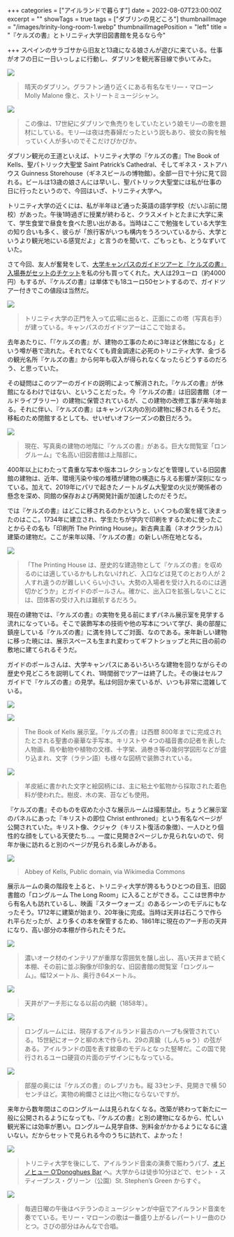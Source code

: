 +++
categories = ["アイルランドで暮らす"]
date = 2022-08-07T23:00:00Z
excerpt = ""
showTags = true
tags = ["ダブリンの見どころ"]
thumbnailImage = "/images/trinity-long-room-1.webp"
thumbnailImagePosition = "left"
title = "『ケルズの書』とトリニティ大学旧図書館を見るなら今"

+++
スペインのサラゴサから旧友と13歳になる娘さんが遊びに来ている。仕事がオフの日に一日いっしょに行動し、ダブリンを観光客目線で歩いてみた。

<!--more-->

![](/images/molly-malone.webp)

> 晴天のダブリン。グラフトン通り近くにある有名なモリ―・マローン Molly Malone 像と、ストリートミュージシャン。

![](/images/molly-malone-2.webp)

> この像は、17世紀にダブリンで魚売りをしていたという娘モリ―の歌を題材にしている。モリ―は夜は売春婦だったという説もあり、彼女の胸を触っていく人が多いのでそこだけぴかぴか。

ダブリン観光の王道といえば、トリニティ大学の『ケルズの書』The Book of Kells、聖パトリック大聖堂 Saint Patrick’s Cathedral、そしてギネス・ストアハウス Guinness Storehouse（ギネスビールの博物館）。全部一日で十分に見て回れる。ビールは13歳の娘さんには早いし、聖パトリック大聖堂には私が仕事の日に行ったというので、今回はいざ、トリニティ大学へ。

トリニティ大学の近くには、私が半年ほど通った英語の語学学校（だいぶ前に閉校）があった。午後1時過ぎに授業が終わると、クラスメイトとたまに大学に来て、学生食堂で昼食を食べた思い出がある。当時はここで勉強をしている大学生の知り合いも多く、彼らが「旅行客がいつも構内をうろついているから、大学というより観光地にいる感覚だよ」と言うのを聞いて、ごもっとも、とうなずいていた。

さて今回、友人が奮発をして、[大学キャンパスのガイドツアーと『ケルズの書』入場券がセットのチケット](https://www.tcd.ie/visitors/book-of-kells/)を私の分も買ってくれた。大人は29ユーロ（約4000円）もするが、『ケルズの書』は単体でも18ユーロ50セントするので、ガイドツアー付きでこの値段は当然だ。

![](/images/trinity-college-1.webp)

> トリニティ大学の正門を入って広場に出ると、正面にこの塔（写真右手）が建っている。キャンパスのガイドツアーはここで始まる。

去年あたりに、「『ケルズの書』が、建物の工事のために3年ほど休館になる」という噂が巷で流れた。それでなくても資金調達に必死のトリニティ大学、金づるの観光名所『ケルズの書』から何年も収入が得られなくなったらどうするのだろう、と思っていた。

その疑問はこのツアーのガイドの説明によって解消された。『ケルズの書』が休館になるわけではない、ということだった。今『ケルズの書』は旧図書館（オールドライブラリー）の建物に保管されているが、この建物の改修工事が来年始まる。それに伴い、『ケルズの書』はキャンパス内の別の建物に移されるそうだ。移転のため閉館するとしても、せいぜいオフシーズンの数日だろう。

![](/images/trinity-college-2.webp)

> 現在、写真奥の建物の地階に『ケルズの書』がある。巨大な閲覧室「ロングルーム」で名高い旧図書館は上階部に。

400年以上にわたって貴重な写本や版本コレクションなどを管理している旧図書館の建物は、近年、環境汚染や埃の堆積が建物の構造に与える影響が深刻になっている。加えて、2019年にパリで起きたノートルダム大聖堂の火災が関係者の懸念を深め、同館の保存および再開発計画が加速したのだそうだ。

では『ケルズの書』はどこに移されるのかというと、いくつもの案を経て決まったのはここ。1734年に建立され、学生たちが学内で印刷をするために使ったことからその名も「印刷所 The Printing House」。新古典主義（ネオクラシカル）建築の建物だ。ここが来年以降、『ケルズの書』の新しい所在地となる。

![](/images/trinity-college-3.webp)

> 「The Printing House は、歴史的な建造物として『ケルズの書』を収めるのには適しているかもしれないけれど、入口などは見てのとおり人が 2人すれ違うのが難しいくらい小さい。大勢の入場者を受け入れるのには適切かどうか」とガイドのポールさん。確かに、出入口を拡張しないことには、団体客の受け入れは難航するだろう。

現在の建物では、『ケルズの書』の実物を見る前にまずパネル展示室を見学する流れになっている。そこで装飾写本の技術や他の写本について学び、奥の部屋に鎮座している『ケルズの書』に満を持してご対面、なのである。来年新しい建物に移った暁には、展示スペースも生まれ変わってギフトショップと共に目の前の敷地に建てられるそうだ。

ガイドのポールさんは、大学キャンパスにあるいろいろな建物を回りながらその歴史や見どころを説明してくれ、1時間弱でツアーは終了した。その後はセルフガイドで『ケルズの書』の見学。私は何回か来ているが、いつも非常に混雑している。

![](/images/book-of-kells-2.webp)

![](/images/book-of-kells-1.webp)

> The Book of Kells 展示室。『ケルズの書』は西暦 800年までに完成されたとされる聖書の豪華な手写本。キリストや 4つの福音書の記者を表した人物画、鳥や動物や植物の文様、十字架、渦巻き等の幾何学図形などが盛り込まれ、文字（ラテン語）も様々な図柄で装飾されている。

![](/images/book-of-kells-3.webp)

> 羊皮紙に書かれた文字と絵図柄には、主に粘土や鉱物から採取された着色料が使われた。樹皮、木の実、苔なども使用。

『ケルズの書』そのものを収めた小さな展示ルームは撮影禁止。ちょうど展示室のパネルにあった『キリストの即位 Christ enthroned』という有名なページが公開されていた。キリスト像、クジャク（キリスト復活の象徴）、一人ひとり個性的な顔をしている天使たち...。一度に見開き2ページしか見られないので、何年か後に訪れると別のページが見られる楽しみがある。

![](/images/kellsfol032vchristenthroned.webp)

> Abbey of Kells, Public domain, via Wikimedia Commons

展示ルームの奥の階段を上ると、トリニティ大学が誇るもうひとつの目玉、旧図書館の「ロングルーム The Long Room」に入ることができる。ここは世界中から有名人も訪れているし、映画『スターウォーズ』のあるシーンのモデルにもなったそう。1712年に建築が始まり、20年後に完成。当時は天井は石こうで作られ平らだったが、より多くの本を保管するため、1861年に現在のアーチ形の天井になり、高い部分の本棚が作られたそうだ。

![](/images/trinity-long-room-1.webp)

> 濃いオーク材のインテリアが重厚な雰囲気を醸し出し、高い天井まで続く本棚、その前に並ぶ胸像が印象的な、旧図書館の閲覧室「ロングルーム」。幅12メートル、奥行き64メートル。

![](/images/long-room-before-1858.webp)

> 天井がアーチ形になる以前の内観（1858年）。

![](/images/trinity-long-room-2.webp)

> ロングルームには、現存するアイルランド最古のハープも保管されている。15世紀にオークと柳の木で作られ、29の真鍮（しんちゅう）の弦がある。アイルランドの国を表す紋章のモデルとなった竪琴だ。この国で発行されるユーロ硬貨の片面のデザインにもなっている。

![](/images/book-of-kells-4.webp)

> 部屋の奥には『ケルズの書』のレプリカも。縦 33センチ、見開きで横 50センチほど。実物の絢爛さとは比べ物にならないですが。

来年から数年間はこのロングルームは見られなくなる。改築が終わって新たに一般に公開されるようになっても、『ケルズの書』と別の建物になるから、忙しい観光客には効率が悪い。ロングルーム見学自体、別料金がかかるようになるに違いない。だからセットで見られる今のうちに訪れて、よかった！

![](/images/odonoghues-2.webp)

> トリニティ大学を後にして、アイルランド音楽の演奏で賑わうパブ、[オドノヒュー O’Donoghues Bar](https://www.odonoghues.ie/) へ。大学からは徒歩10分ほどで、セント・スティーブンス・グリーン（公園）St. Stephen’s Green からすぐ。

![](/images/odonoghues.webp)

> 毎週日曜の午後はベテランのミュージシャンが中庭でアイルランド音楽を奏でている。モリー・マローンの歌は一番盛り上がるレパートリー曲のひとつ。さびの部分はみんなで合唱。